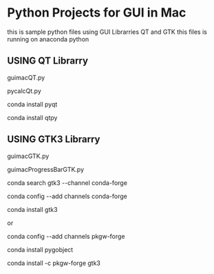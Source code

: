 # Python Projects for GUI in Mac

this is sample python files using GUI Librarries QT and GTK
this files is running on anaconda python 


## USING QT Librarry 
guimacQT.py

pycalcQt.py

conda install pyqt

conda install qtpy



## USING GTK3 Librarry 

guimacGTK.py

guimacProgressBarGTK.py

conda search gtk3 --channel conda-forge

conda config --add channels conda-forge

conda install gtk3

or 

conda config --add channels pkgw-forge

conda install pygobject

conda install -c pkgw-forge gtk3




